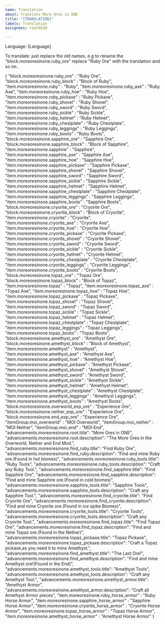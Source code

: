 ```yaml
---
name: Translation
about: Translate More Ores in ONE
title: "[TRANSLATION]"
labels: Translation
assignees: realKG20

---
```


Language: [Language]

To translate: just replace the old names, e.g to rename the "block.moreoresinone.ruby_ore" replace "Ruby Ore" with the translation and so on.

{
  "block.moreoresinone.ruby_ore" : "Ruby Ore",
  "block.moreoresinone.ruby_block" : "Block of Ruby",
  "item.moreoresinone.ruby" : "Ruby",
  "item.moreoresinone.ruby_axe" : "Ruby Axe",
  "item.moreoresinone.ruby_hoe" : "Ruby Hoe",
  "item.moreoresinone.ruby_pickaxe" : "Ruby Pickaxe",
  "item.moreoresinone.ruby_shovel" : "Ruby Shovel",
  "item.moreoresinone.ruby_sword" : "Ruby Sword",
  "item.moreoresinone.ruby_sickle" : "Ruby Sickle",
  "item.moreoresinone.ruby_helmet" : "Ruby Helmet",
  "item.moreoresinone.ruby_chestplate" : "Ruby Chestplate",
  "item.moreoresinone.ruby_leggings" : "Ruby Leggings",
  "item.moreoresinone.ruby_boots" : "Ruby Boots",
  "block.moreoresinone.sapphire_ore" : "Sapphire Ore",
  "block.moreoresinone.sapphire_block" : "Block of Sapphire",
  "item.moreoresinone.sapphire" : "Sapphire",
  "item.moreoresinone.sapphire_axe" : "Sapphire Axe",
  "item.moreoresinone.sapphire_hoe" : "Sapphire Hoe",
  "item.moreoresinone.sapphire_pickaxe" : "Sapphire Pickaxe",
  "item.moreoresinone.sapphire_shovel" : "Sapphire Shovel",
  "item.moreoresinone.sapphire_sword" : "Sapphire Sword",
  "item.moreoresinone.sapphire_sickle" : "Sapphire Sickle",
  "item.moreoresinone.sapphire_helmet" : "Sapphire Helmet",
  "item.moreoresinone.sapphire_chestplate" : "Sapphire Chestplate",
  "item.moreoresinone.sapphire_leggings" : "Sapphire Leggings",
  "item.moreoresinone.sapphire_boots" : "Sapphire Boots",
  "block.moreoresinone.cryorite_ore" : "Cryorite Ore",
  "block.moreoresinone.cryorite_block" : "Block of Cryorite",
  "item.moreoresinone.cryorite" : "Cryorite",
  "item.moreoresinone.cryorite_axe" : "Cryorite Axe",
  "item.moreoresinone.cryorite_hoe" : "Cryorite Hoe",
  "item.moreoresinone.cryorite_pickaxe" : "Cryorite Pickaxe",
  "item.moreoresinone.cryorite_shovel" : "Cryorite Shovel",
  "item.moreoresinone.cryorite_sword" : "Cryorite Sword",
  "item.moreoresinone.cryorite_sickle" : "Cryorite Sickle",
  "item.moreoresinone.cryorite_helmet" : "Cryorite Helmet",
  "item.moreoresinone.cryorite_chestplate" : "Cryorite Chestplate",
  "item.moreoresinone.cryorite_leggings" : "Cryorite Leggings",
  "item.moreoresinone.cryorite_boots" : "Cryorite Boots",
  "block.moreoresinone.topaz_ore" : "Topaz Ore",
  "block.moreoresinone.topaz_block" : "Block of Topaz",
  "item.moreoresinone.topaz" : "Topaz",
  "item.moreoresinone.topaz_axe" : "Topaz Axe",
  "item.moreoresinone.topaz_hoe" : "Topaz Hoe",
  "item.moreoresinone.topaz_pickaxe" : "Topaz Pickaxe",
  "item.moreoresinone.topaz_shovel" : "Topaz Shovel",
  "item.moreoresinone.topaz_sword" : "Topaz Sword",
  "item.moreoresinone.topaz_sickle" : "Topaz Sickle",
  "item.moreoresinone.topaz_helmet" : "Topaz Helmet",
  "item.moreoresinone.topaz_chestplate" : "Topaz Chestplate",
  "item.moreoresinone.topaz_leggings" : "Topaz Leggings",
  "item.moreoresinone.topaz_boots" : "Topaz Boots",
  "block.moreoresinone.amethyst_ore" : "Amethyst Ore",
  "block.moreoresinone.amethyst_block" : "Block of Amethyst",
  "item.moreoresinone.amethyst" : "Amethyst",
  "item.moreoresinone.amethyst_axe" : "Amethyst Axe",
  "item.moreoresinone.amethyst_hoe" : "Amethyst Hoe",
  "item.moreoresinone.amethyst_pickaxe" : "Amethyst Pickaxe",
  "item.moreoresinone.amethyst_shovel" : "Amethyst Shovel",
  "item.moreoresinone.amethyst_sword" : "Amethyst Sword",
  "item.moreoresinone.amethyst_sickle" : "Amethyst Sickle",
  "item.moreoresinone.amethyst_helmet" : "Amethyst Helmet",
  "item.moreoresinone.amethyst_chestplate" : "Amethyst Chestplate",
  "item.moreoresinone.amethyst_leggings" : "Amethyst Leggings",
  "item.moreoresinone.amethyst_boots" : "Amethyst Boots",
  "block.moreoresinone.overworld_exp_ore" : "Experience Ore",
  "block.moreoresinone.nether_exp_ore" : "Experience Ore",
  "block.moreoresinone.end_exp_ore" : "Experience Ore",
  "itemGroup.moi_overworld" : "MOI Overworld",
  "itemGroup.moi_nether" : "MOI Nether",
  "itemGroup.moi_end" : "MOI End",
  "advancements.moreoresinone.root.title": "More Ores in ONE",
  "advancements.moreoresinone.root.description": "The More Ores in the Overworld, Nether and End Mod.",
  "advancements.moreoresinone.find_ruby.title": "Find Ruby Ore",
  "advancements.moreoresinone.find_ruby.description": "Find and mine Ruby ore.(Found in hot biomes)",
  "advancements.moreoresinone.ruby_tools.title": "Ruby Tools",
  "advancements.moreoresinone.ruby_tools.description": "Craft any Ruby Tool.",
  "advancements.moreoresinone.find_sapphire.title": "Find Sapphire Ore",
  "advancements.moreoresinone.find_sapphire.description": "Find and mine Sapphire ore.(Found in cold biomes)",
  "advancements.moreoresinone.sapphire_tools.title": "Sapphire Tools",
  "advancements.moreoresinone.sapphire_tools.description": "Craft any Sapphire Tool.",
  "advancements.moreoresinone.find_cryorite.title": "Find Cryorite Ore",
  "advancements.moreoresinone.find_cryorite.description": "Find and mine Cryorite ore.(Found in ice spike Biomes)",
  "advancements.moreoresinone.cryorite_tools.title": "Cryorite Tools",
  "advancements.moreoresinone.cryorite_tools.description": "Craft any Cryorite Tool.",
  "advancements.moreoresinone.find_topaz.title": "Find Topaz Ore",
  "advancements.moreoresinone.find_topaz.description": "Find and mine Topaz ore.(Found in the Nether)",
  "advancements.moreoresinone.topaz_pickaxe.title": "Topaz Pickaxe",
  "advancements.moreoresinone.topaz_pickaxe.description": "Craft a Topaz pickaxe,as you need it to mine Amethyst.",
  "advancements.moreoresinone.find_amethyst.title": "The Last Ore!",
  "advancements.moreoresinone.find_amethyst.description": "Find and mine Amethyst ore!(Found in the End)",
  "advancements.moreoresinone.amethyst_tools.title": "Amethyst Tools",
  "advancements.moreoresinone.amethyst_tools.description": "Craft any Amethyst Tool.",
  "advancements.moreoresinone.amethyst_armor.title": "Amethyst Armor",
  "advancements.moreoresinone.amethyst_armor.description": "Craft all Amethyst Armor pieces",
  "item.moreoresinone.ruby_horse_armor" : "Ruby Horse Armor",
  "item.moreoresinone.sapphire_horse_armor" : "Sapphire Horse Armor",
  "item.moreoresinone.cryorite_horse_armor" : "Cryorite Horse Armor",
  "item.moreoresinone.topaz_horse_armor" : "Topaz Horse Armor",
  "item.moreoresinone.amethyst_horse_armor" : "Amethyst Horse Armor"
}
